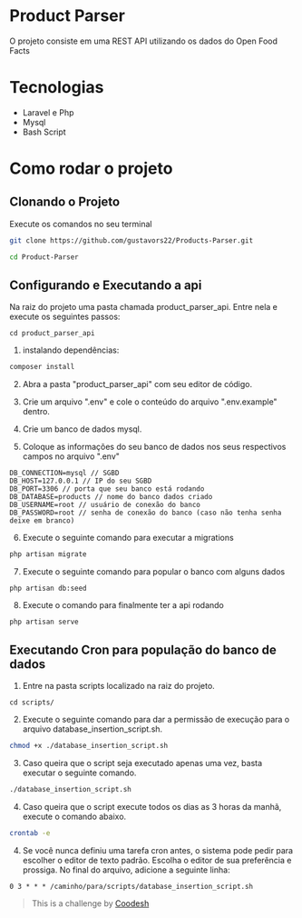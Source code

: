 # Product Parser

O projeto consiste em uma REST API utilizando os dados do Open Food Facts

# Tecnologias
- Laravel e Php
- Mysql
- Bash Script
# Como rodar o projeto

## Clonando o Projeto

Execute os comandos no seu terminal

```bash
git clone https://github.com/gustavors22/Products-Parser.git
```

```bash
cd Product-Parser
```

## Configurando e Executando a api

Na raiz do projeto uma pasta chamada product_parser_api. Entre nela e execute os seguintes passos:

```
cd product_parser_api
```

1. instalando dependências:

```bash
composer install
```

2. Abra a pasta "product_parser_api" com seu editor de código.

3. Crie um arquivo ".env" e cole o conteúdo do arquivo ".env.example" dentro.

4. Crie um banco de dados mysql.

5. Coloque as informações do seu banco de dados nos seus respectivos campos no arquivo ".env"

```
DB_CONNECTION=mysql // SGBD
DB_HOST=127.0.0.1 // IP do seu SGBD
DB_PORT=3306 // porta que seu banco está rodando
DB_DATABASE=products // nome do banco dados criado
DB_USERNAME=root // usuário de conexão do banco
DB_PASSWORD=root // senha de conexão do banco (caso não tenha senha deixe em branco)
```

6. Execute o seguinte comando para executar a migrations

```bash
php artisan migrate
```

7. Execute o seguinte comando para popular o banco com alguns dados

```
php artisan db:seed
```

8. Execute o comando para finalmente ter a api rodando

```
php artisan serve
```
## Executando Cron para população do banco de dados

1. Entre na pasta scripts localizado na raiz do projeto.

``` 
cd scripts/
```

2. Execute o seguinte comando para dar a permissão de execução para o arquivo database_insertion_script.sh.

```bash
chmod +x ./database_insertion_script.sh
````

3. Caso queira que o script seja executado apenas uma vez, basta executar o seguinte comando.

```bash
./database_insertion_script.sh
```
4. Caso queira que o script execute todos os dias as 3 horas da manhã, execute o comando abaixo.

```bash
crontab -e
```

4. Se você nunca definiu uma tarefa cron antes, o sistema pode pedir para escolher o editor de texto padrão. Escolha o editor de sua preferência e prossiga. No final do arquivo, adicione a seguinte linha:

```cron
0 3 * * * /caminho/para/scripts/database_insertion_script.sh
```


>  This is a challenge by [Coodesh](https://coodesh.com/)
